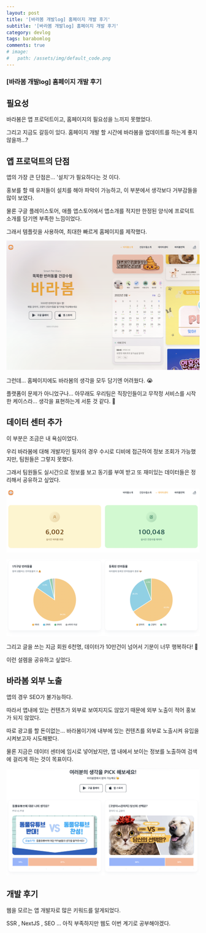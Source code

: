 ```yaml
---
layout: post
title: '[바라봄 개발log] 홈페이지 개발 후기'
subtitle: '[바라봄 개발log] 홈페이지 개발 후기'
category: devlog
tags: barabomlog
comments: true
# image: 
#   path: /assets/img/default_code.png
---
```


### [바라봄 개발log] 홈페이지 개발 후기


## 필요성

바라봄은 앱 프로덕트이고, 홈페이지의 필요성을 느끼지 못했었다.

그리고 지금도 갈등이 있다. 홈페이지 개발 할 시간에 바라봄을 업데이트를 하는게 좋지 않을까...?


## 앱 프로덕트의 단점

앱의 가장 큰 단점은... '설치'가 필요하다는 것 이다.

홍보를 할 때 유저들이 설치를 해야 파악이 가능하고, 이 부분에서 생각보다 거부감들을 많이 보였다.

물론 구글 플레이스토어, 애플 앱스토어에서 앱소개를 적지만 한정된 양식에 프로덕트 소개를 담기엔 부족한 느낌이었다.

그래서 템플릿을 사용하여, 최대한 빠르게 홈페이지를 제작했다.

![barabom_dev_log.png](/assets/img/post/homepage_4.png)

그런데... 홈페이지에도 바라봄의 생각을 모두 담기엔 어려웠다. 😭

플랫폼이 문제가 아니었구나... 아무래도 우리팀은 직장인들이고 무작정 서비스를 시작한 케이스라... 생각을 표현하는게 서툰 것 같다. 🥲


## 데이터 센터 추가

이 부분은 조금은 내 욕심이었다.

우리 바라봄에 대해 개발자인 필자의 경우 수시로 디비에 접근하여 정보 조회가 가능했지만, 팀원들은 그렇지 못했다.

그래서 팀원들도 실시간으로 정보를 보고 동기를 부여 받고 또 재미있는 데이터들은 정리해서 공유하고 싶었다.

![barabom_dev_log.png](/assets/img/post/homepage_1.png)

![barabom_dev_log.png](/assets/img/post/homepage_2.png)

그리고 글을 쓰는 지금 회원 6천명, 데이터가 10만건이 넘어서 기분이 너무 행복하다! 🥰

이런 설렘을 공유하고 싶었다.


## 바라봄 외부 노출

앱의 경우 SEO가 불가능하다.

따라서 앱내에 있는 컨텐츠가 외부로 보여지지도 않았기 때문에 외부 노출이 적어 홍보가 되지 않았다.

따로 광고를 할 돈이없는... 바라봄이기에 내부에 있는 컨텐츠를 외부로 노출시켜 유입을 시켜보고자 시도해봤다.

물론 지금은 데이터 센터에 임시로 넣어놨지만, 앱 내에서 보이는 정보를 노출하여 검색에 걸리게 하는 것이 목표이다.

![barabom_dev_log.png](/assets/img/post/homepage_3.png)


## 개발 후기

웹을 모르는 앱 개발자로 많은 키워드를 알게되었다.

SSR , NextJS , SEO ... 아직 부족하지만 웹도 이번 계기로 공부해야겠다.